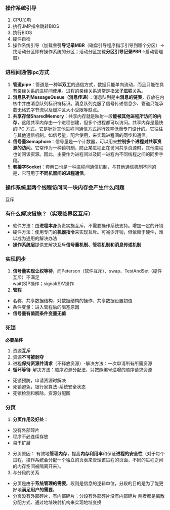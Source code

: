 ### 操作系统引导
1. CPU加电
2. 执行JMP指令跳转BIOS
3. 执行BIOS
4. 硬件自检
5. 操作系统引导（加载**主引导记录MBR**（磁盘引导程序指示引导到哪个分区）->找活动分区即有操作系统的分区；活动分区加载**分区引导记录PBR**->启动管理器）

### 进程间通信ipc方式
1. **管道pipe**：管道是一种**半双工**的通信方式，数据只能单向流动，而且只能在具有亲缘关系的进程间使用。进程的亲缘关系通常是指**父子进程**关系。
2. **消息队列MessageQueue（消息传递）**：消息队列是由**消息的链表**，存放在内核中并由消息队列标识符标识。消息队列克服了信号传递信息少、管道只能承载无格式字节流以及缓冲区大小受限等缺点。
3. **共享存储SharedMemory**：共享内存就是映射一段**能被其他进程所访问的内存**，这段共享内存由一个进程创建，但多个进程都可以访问。共享内存是最快的IPC 方式，它是针对其他进程间通信方式运行效率低而专门设计的。它往往与其他通信机制，如信号量，配合使用，来实现进程间的同步和通信。
4. **信号量Semaphore**：信号量是一个计数器，可以用来**控制多个进程对共享资源的访问**。它常作为一种锁机制，防止某进程正在访问共享资源时，其他进程也访问该资源。因此，主要作为进程间以及同一进程内不同线程之间的同步手段。
5. **套接字Socket**：套解口也是一种进程间通信机制，与其他通信机制不同的是，它可用于**不同机器间的进程通信**。

### 操作系统里两个线程访问同一块内存会产生什么问题
互斥
### 有什么解决措施？（实现临界区互斥）
- 软件方法：由**进程本身**负责实施互斥，不需要操作系统支持。增加一定的开销
- 硬件方法：使用专门的**机器指令**来实现互斥。可减少开销，但依赖于硬件，难以成为通用的解决办法
- **操作系统层**提供支解决互斥**信号量机制、管程机制和消息传递机制**

### 实现同步
1. **信号量实现让权等待**，而Peterson（软件互斥）、swap、TestAndSet（硬件互斥）不满足  
wait(S)P操作；signal(S)V操作
2. **管程**
- 名称、共享数据结构、对数据结构的操作、共享数据设置初值
- 条件变量：进入管程后的阻塞原因
- **信号量有值而条件变量无值**

### 死锁
**必要条件**
1. 资源**互斥**
2. 资源**不可被剥夺**
3. 进程**保持资源并请求**（不释放资源）-解决方法：一次申请所有所需资源
4. **循环等待**-解决方法：顺序资源分配法，只按照编号递增的顺序请求资源
- 死锁预防，申请资源时解决
- 死锁避免，银行家算法-系统安全状态
- 死锁检测和解除，资源分配图

### 分页
1. **分页作用及好处**：  
- 没有外部碎片
- 程序不必连续存放
- 易于扩展
2. 分页原因：
有效地**管理内存**，提高**内存利用率**和保证**进程的安全性**（对于每个进程，操作系统会分配一个独立的页表来管理该进程的页面，不同的进程之间的内存空间被隔离开来）。
3. 与分段的关系
- 分页是由于**系统管理的需要**。段则是信息的逻辑单位，分段的目的是为了能更好地**满足用户的需要**。 
- 分页没有外部碎片，有内部碎片；分段有外部碎片没有内部碎片
两者都是离散分配方式、通过地址映射机构来实现地址变换
